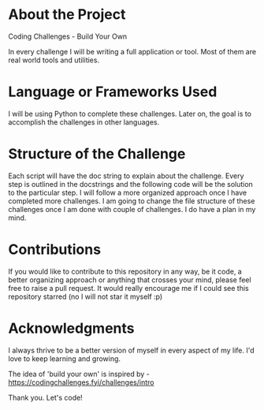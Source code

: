 # About the Project
Coding Challenges - Build Your Own

In every challenge I will be writing a full application or tool. Most of them are real world tools and utilities. 

# Language or Frameworks Used

I will be using Python to complete these challenges. Later on, the goal is to accomplish the challenges in other languages. 

# Structure of the Challenge

Each script will have the doc string to explain about the challenge. Every step is outlined in the docstrings and the following code will be the solution to the particular step. I will follow a more organized approach once I have completed more challenges. 
I am going to change the file structure of these challenges once I am done with couple of challenges. I do have a plan in my mind. 

# Contributions

If you would like to contribute to this repository in any way, be it code, a better organizing approach or anything that crosses your mind, please feel free to raise a pull request. It would really encourage me if I could see this repository starred (no I will not star it myself :p)


# Acknowledgments

I always thrive to be a better version of myself in every aspect of my life. I'd love to keep learning and growing. 

The idea of 'build your own' is inspired by - https://codingchallenges.fyi/challenges/intro

Thank you. Let's code!
